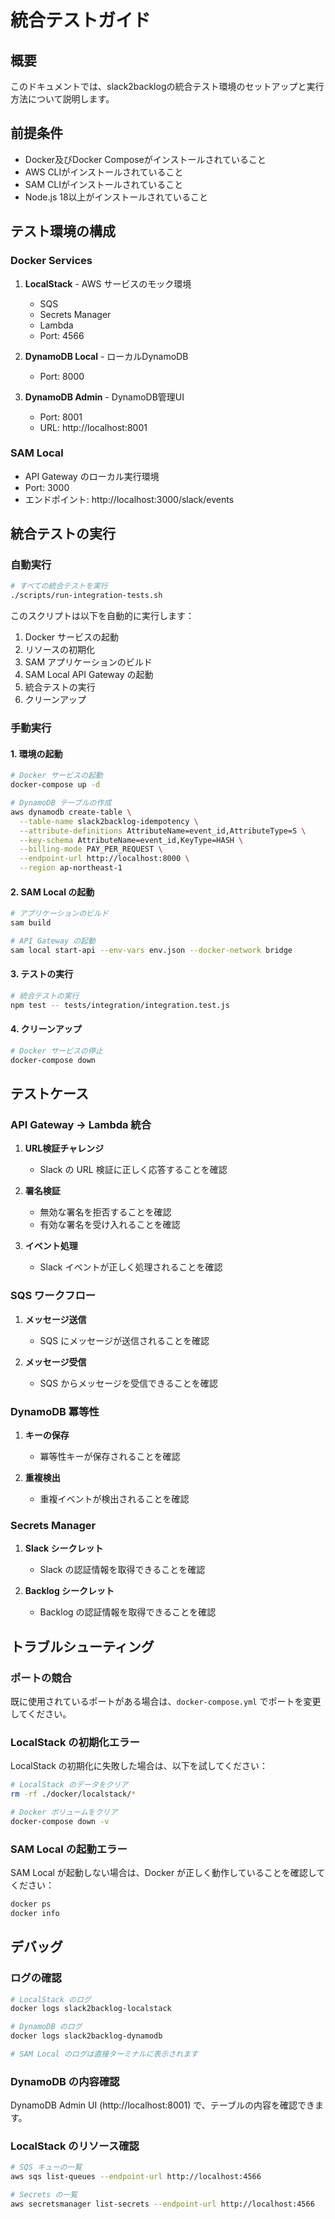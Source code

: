 # 統合テストガイド

## 概要

このドキュメントでは、slack2backlogの統合テスト環境のセットアップと実行方法について説明します。

## 前提条件

- Docker及びDocker Composeがインストールされていること
- AWS CLIがインストールされていること
- SAM CLIがインストールされていること
- Node.js 18以上がインストールされていること

## テスト環境の構成

### Docker Services

1. **LocalStack** - AWS サービスのモック環境
   - SQS
   - Secrets Manager
   - Lambda
   - Port: 4566

2. **DynamoDB Local** - ローカルDynamoDB
   - Port: 8000

3. **DynamoDB Admin** - DynamoDB管理UI
   - Port: 8001
   - URL: http://localhost:8001

### SAM Local

- API Gateway のローカル実行環境
- Port: 3000
- エンドポイント: http://localhost:3000/slack/events

## 統合テストの実行

### 自動実行

```bash
# すべての統合テストを実行
./scripts/run-integration-tests.sh
```

このスクリプトは以下を自動的に実行します：
1. Docker サービスの起動
2. リソースの初期化
3. SAM アプリケーションのビルド
4. SAM Local API Gateway の起動
5. 統合テストの実行
6. クリーンアップ

### 手動実行

#### 1. 環境の起動

```bash
# Docker サービスの起動
docker-compose up -d

# DynamoDB テーブルの作成
aws dynamodb create-table \
  --table-name slack2backlog-idempotency \
  --attribute-definitions AttributeName=event_id,AttributeType=S \
  --key-schema AttributeName=event_id,KeyType=HASH \
  --billing-mode PAY_PER_REQUEST \
  --endpoint-url http://localhost:8000 \
  --region ap-northeast-1
```

#### 2. SAM Local の起動

```bash
# アプリケーションのビルド
sam build

# API Gateway の起動
sam local start-api --env-vars env.json --docker-network bridge
```

#### 3. テストの実行

```bash
# 統合テストの実行
npm test -- tests/integration/integration.test.js
```

#### 4. クリーンアップ

```bash
# Docker サービスの停止
docker-compose down
```

## テストケース

### API Gateway → Lambda 統合

1. **URL検証チャレンジ**
   - Slack の URL 検証に正しく応答することを確認

2. **署名検証**
   - 無効な署名を拒否することを確認
   - 有効な署名を受け入れることを確認

3. **イベント処理**
   - Slack イベントが正しく処理されることを確認

### SQS ワークフロー

1. **メッセージ送信**
   - SQS にメッセージが送信されることを確認

2. **メッセージ受信**
   - SQS からメッセージを受信できることを確認

### DynamoDB 冪等性

1. **キーの保存**
   - 冪等性キーが保存されることを確認

2. **重複検出**
   - 重複イベントが検出されることを確認

### Secrets Manager

1. **Slack シークレット**
   - Slack の認証情報を取得できることを確認

2. **Backlog シークレット**
   - Backlog の認証情報を取得できることを確認

## トラブルシューティング

### ポートの競合

既に使用されているポートがある場合は、`docker-compose.yml` でポートを変更してください。

### LocalStack の初期化エラー

LocalStack の初期化に失敗した場合は、以下を試してください：

```bash
# LocalStack のデータをクリア
rm -rf ./docker/localstack/*

# Docker ボリュームをクリア
docker-compose down -v
```

### SAM Local の起動エラー

SAM Local が起動しない場合は、Docker が正しく動作していることを確認してください：

```bash
docker ps
docker info
```

## デバッグ

### ログの確認

```bash
# LocalStack のログ
docker logs slack2backlog-localstack

# DynamoDB のログ
docker logs slack2backlog-dynamodb

# SAM Local のログは直接ターミナルに表示されます
```

### DynamoDB の内容確認

DynamoDB Admin UI (http://localhost:8001) で、テーブルの内容を確認できます。

### LocalStack のリソース確認

```bash
# SQS キューの一覧
aws sqs list-queues --endpoint-url http://localhost:4566

# Secrets の一覧
aws secretsmanager list-secrets --endpoint-url http://localhost:4566
```